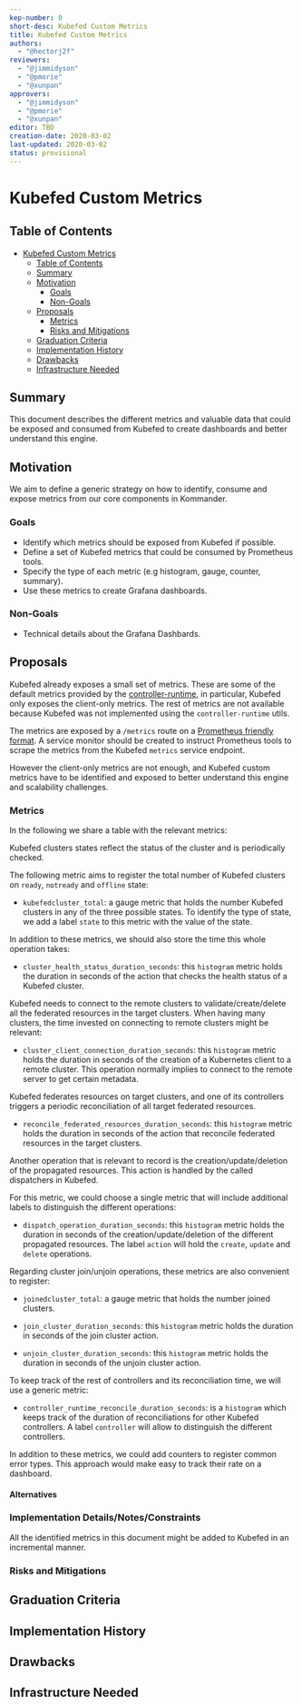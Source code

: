 ```yaml
---
kep-number: 0
short-desc: Kubefed Custom Metrics
title: Kubefed Custom Metrics
authors:
  - "@hectorj2f"
reviewers:
  - "@jimmidyson"
  - "@pmorie"
  - "@xunpan"
approvers:
  - "@jimmidyson"
  - "@pmorie"
  - "@xunpan"
editor: TBD
creation-date: 2020-03-02
last-updated: 2020-03-02
status: provisional
---
```


# Kubefed Custom Metrics

## Table of Contents

* [Kubefed Custom Metrics](#kubefed-custom-metrics)
  * [Table of Contents](#table-of-contents)
  * [Summary](#summary)
  * [Motivation](#motivation)
    * [Goals](#goals)
    * [Non\-Goals](#non-goals)
  * [Proposals](#proposals)
    * [Metrics](#metrics)
    * [Risks and Mitigations](#risks-and-mitigations)
  * [Graduation Criteria](#graduation-criteria)
  * [Implementation History](#implementation-history)
  * [Drawbacks](#drawbacks)
  * [Infrastructure Needed](#infrastructure-needed)

## Summary

This document describes the different metrics and valuable data that could be exposed
and consumed from Kubefed to create dashboards and better understand this engine.

## Motivation

We aim to define a generic strategy on how to identify, consume and expose
metrics from our core components in Kommander.


### Goals

* Identify which metrics should be exposed from Kubefed if possible.
* Define a set of Kubefed metrics that could be consumed by Prometheus tools.
* Specify the type of each metric (e.g histogram, gauge, counter, summary).
* Use these metrics to create Grafana dashboards.

### Non-Goals

* Technical details about the Grafana Dashbards.

## Proposals

Kubefed already exposes a small set of metrics. These are some of the default metrics provided by
the [controller-runtime](https://github.com/kubernetes-sigs/controller-runtime/tree/master/pkg/metrics), in particular, Kubefed only exposes the client-only metrics. The rest of metrics are not available because Kubefed was not implemented
using the `controller-runtime` utils.

The metrics
are exposed by a `/metrics` route on a [Prometheus friendly format](https://github.com/prometheus/docs/blob/master/content/docs/instrumenting/exposition_formats.md).
A service monitor should be created to instruct Prometheus tools to scrape
the metrics from the Kubefed `metrics` service endpoint.

However the client-only metrics are not enough, and Kubefed custom metrics have to
be identified and exposed to better understand this engine and scalability challenges.


### Metrics

In the following we share a table with the relevant metrics:

Kubefed clusters states reflect the status of the cluster and is periodically checked.


The following metric aims to register the total number of Kubefed clusters on `ready`, `notready` and `offline` state:

* `kubefedcluster_total`: a gauge metric that holds the number Kubefed clusters in any of the three possible states.
   To identify the type of state, we add a label `state` to this metric with the value of the state.

In addition to these metrics, we should also store the time this whole operation takes:

* `cluster_health_status_duration_seconds`: this `histogram` metric holds the duration in seconds of the action that checks
the health status of a Kubefed cluster.

Kubefed needs to connect to the remote clusters to validate/create/delete all the federated resources
in the target clusters. When having many clusters, the time invested on connecting
to remote clusters might be relevant:

* `cluster_client_connection_duration_seconds`: this `histogram` metric holds the duration in seconds of the creation
of a Kubernetes client to a remote cluster. This operation normally implies to connect to
the remote server to get certain metadata.

Kubefed federates resources on target clusters, and one of its controllers triggers
a periodic reconciliation of all target federated resources.

* `reconcile_federated_resources_duration_seconds`: this `histogram` metric holds the duration in seconds of the action that
reconcile federated resources in the target clusters.

Another operation that is relevant to record is the creation/update/deletion of
the propagated resources. This action is handled by the called dispatchers in Kubefed.

For this metric, we could choose a single metric that will include additional labels
to distinguish the different operations:

* `dispatch_operation_duration_seconds`: this `histogram` metric holds the duration in seconds of the creation/update/deletion
of the different propagated resources. The label `action` will hold the `create`, `update` and `delete` operations.

Regarding cluster join/unjoin operations, these metrics are also convenient to register:

* `joinedcluster_total`: a gauge metric that holds the number joined clusters.

* `join_cluster_duration_seconds`: this `histogram` metric holds the duration in seconds of the join cluster action.

* `unjoin_cluster_duration_seconds`: this `histogram` metric holds the duration in seconds of the unjoin cluster action.

To keep track of the rest of controllers and its reconciliation time, we will use a generic metric:

* `controller_runtime_reconcile_duration_seconds`: is a `histogram` which keeps track of the duration
of reconciliations for other Kubefed controllers. A label `controller` will allow to distinguish
the different controllers.

In addition to these metrics, we could add counters to register common error types.
This approach would make easy to track their rate on a dashboard.


#### Alternatives

### Implementation Details/Notes/Constraints

All the identified metrics in this document might be added to Kubefed in an incremental manner.

### Risks and Mitigations

## Graduation Criteria

## Implementation History

## Drawbacks

## Infrastructure Needed
